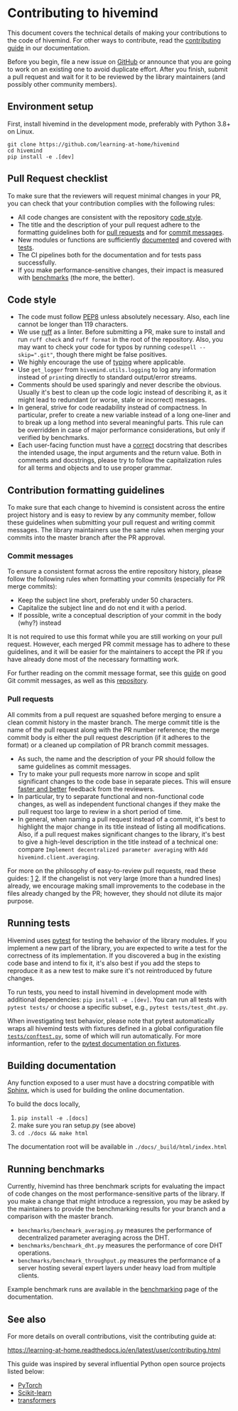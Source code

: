 # Contributing to hivemind

This document covers the technical details of making your contributions to the code of hivemind. For other ways to
contribute, read the [contributing guide](https://learning-at-home.readthedocs.io/en/latest/user/contributing.html) in
our documentation.

Before you begin, file a new issue on [GitHub](https://github.com/learning-at-home/hivemind/issues) or announce that
you are going to work on an existing one to avoid duplicate effort. After you finish, submit a pull request and wait
for it to be reviewed by the library maintainers (and possibly other community members).

## Environment setup

First, install hivemind in the development mode, preferably with Python 3.8+ on Linux.

```
git clone https://github.com/learning-at-home/hivemind
cd hivemind
pip install -e .[dev]
``` 

## Pull Request checklist

To make sure that the reviewers will request minimal changes in your PR, you can check that your contribution complies
with the following rules:

* All code changes are consistent with the repository [code style](#code-style).
* The title and the description of your pull request adhere to the formatting guidelines both
  for [pull requests](#pull-requests) and for [commit messages](#commit-messages).
* New modules or functions are sufficiently [documented](#building-documentation) and covered
  with [tests](#running-tests).
* The CI pipelines both for the documentation and for tests pass successfully.
* If you make performance-sensitive changes, their impact is measured with [benchmarks](#running-benchmarks) (the more,
  the better).

## Code style

* The code must follow [PEP8](https://www.python.org/dev/peps/pep-0008/) unless absolutely necessary. Also, each line
  cannot be longer than 119 characters.
* We use [ruff](https://github.com/astral-sh/ruff) as a linter. 
  Before submitting a PR, make sure to install and run `ruff check` and `ruff format` in the root of the
  repository. Also, you may want to check your code for typos by running `codespell --skip=".git"`, though there
  might be false positives.
* We highly encourage the use of [typing](https://docs.python.org/3/library/typing.html) where applicable.
* Use `get_logger` from `hivemind.utils.logging` to log any information instead of `print`ing directly to standard
  output/error streams.
* Comments should be used sparingly and never describe the obvious. Usually it's best to clean up the code logic
  instead of describing it, as it might lead to redundant (or worse, stale or incorrect) messages.
* In general, strive for code readability instead of compactness. In particular, prefer to create a new variable
  instead of a long one-liner and to break up a long method into several meaningful parts. This rule can be overridden
  in case of major performance considerations, but only if verified by benchmarks.
* Each user-facing function must have a [correct](#building-documentation) docstring that describes the intended usage,
  the input arguments and the return value. Both in comments and docstrings, please try to follow the capitalization
  rules for all terms and objects and to use proper grammar.

## Contribution formatting guidelines

To make sure that each change to hivemind is consistent across the entire project history and is easy to review by any
community member, follow these guidelines when submitting your pull request and writing commit messages. The library
maintainers use the same rules when merging your commits into the master branch after the PR approval.

### Commit messages

To ensure a consistent format across the entire repository history, please follow the following rules when formatting
your commits (especially for PR merge commits):

* Keep the subject line short, preferably under 50 characters.
* Capitalize the subject line and do not end it with a period.
* If possible, write a conceptual description of your commit in the body (why?) instead

It is not required to use this format while you are still working on your pull request. However, each merged PR commit
message has to adhere to these guidelines, and it will be easier for the maintainers to accept the PR if you have
already done most of the necessary formatting work.

For further reading on the commit message format, see
this [guide](https://chris.beams.io/posts/git-commit/#seven-rules) on good Git commit messages, as well as
this [repository](https://github.com/RomuloOliveira/commit-messages-guide).

### Pull requests

All commits from a pull request are squashed before merging to ensure a clean commit history in the master branch. The
merge commit title is the name of the pull request along with the PR number reference; the merge commit body is either
the pull request description (if it adheres to the format) or a cleaned up compilation of PR branch commit messages.

* As such, the name and the description of your PR should follow the same guidelines as commit messages.
* Try to make your pull requests more narrow in scope and split significant changes to the code base in separate
  pieces. This will ensure [faster and better](https://essenceofcode.com/2019/10/29/the-art-of-small-pull-requests/)
  feedback from the reviewers.
* In particular, try to separate functional and non-functional code changes, as well as independent functional changes
  if they make the pull request too large to review in a short period of time.
* In general, when naming a pull request instead of a commit, it's best to highlight the major change in its title
  instead of listing all modifications. Also, if a pull request makes significant changes to the library, it's best to
  give a high-level description in the title instead of a technical one:
  compare `Implement decentralized parameter averaging` with `Add hivemind.client.averaging`.

For more on the philosophy of easy-to-review pull requests, read these
guides: [1](https://mtlynch.io/code-review-love/)
[2](https://www.atlassian.com/blog/git/written-unwritten-guide-pull-requests). If the changelist is not very large
(more than a hundred lines) already, we encourage making small improvements to the codebase in the files already
changed by the PR; however, they should not dilute its major purpose.

## Running tests

Hivemind uses [pytest](https://github.com/pytest-dev/pytest/) for testing the behavior of the library modules. If you
implement a new part of the library, you are expected to write a test for the correctness of its implementation. If you
discovered a bug in the existing code base and intend to fix it, it's also best if you add the steps to reproduce it as
a new test to make sure it's not reintroduced by future changes.

To run tests, you need to install hivemind in development mode with additional dependencies: `pip install -e .[dev]`.
You can run all tests with `pytest tests/` or choose a specific subset, e.g., `pytest tests/test_dht.py`.

When investigating test behavior, please note that pytest automatically wraps all hivemind tests with fixtures defined
in a global configuration file [`tests/conftest.py`](./tests/conftest.py), some of which will run automatically. For
more informantion, refer to the [pytest documentation on fixtures](https://docs.pytest.org/en/6.2.x/fixture.html).

## Building documentation

Any function exposed to a user must have a docstring compatible
with [Sphinx](https://sphinx-rtd-tutorial.readthedocs.io/en/latest/docstrings.html), which is used for building the
online documentation.

To build the docs locally,

1. `pip install -e .[docs]`
2. make sure you ran setup.py (see above)
3. `cd ./docs && make html`

The documentation root will be available in `./docs/_build/html/index.html`

## Running benchmarks

Currently, hivemind has three benchmark scripts for evaluating the impact of code changes on the most
performance-sensitive parts of the library. If you make a change that might introduce a regression, you may be asked by
the maintainers to provide the benchmarking results for your branch and a comparison with the master branch.

* `benchmarks/benchmark_averaging.py` measures the performance of decentralized parameter averaging across the DHT.
* `benchmarks/benchmark_dht.py` measures the performance of core DHT operations.
* `benchmarks/benchmark_throughput.py` measures the performance of a server hosting several expert layers under heavy
  load from multiple clients.

Example benchmark runs are available in
the [benchmarking](https://learning-at-home.readthedocs.io/en/latest/user/benchmarks.html) page of the documentation.

## See also

For more details on overall contributions, visit the contributing guide at:

https://learning-at-home.readthedocs.io/en/latest/user/contributing.html

This guide was inspired by several influential Python open source projects listed below:

* [PyTorch](https://github.com/pytorch/pytorch/blob/master/CONTRIBUTING.md)
* [Scikit-learn](https://scikit-learn.org/dev/developers/contributing.html)
* [transformers](https://github.com/huggingface/transformers/blob/master/CONTRIBUTING.md)
